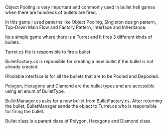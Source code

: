 Object Pooling is very important and commonly used in bullet hell games when there are hundreds of bullets are fired.

In this game I used patterns like Object Pooling, Singleton design pattern, Top-Down Main Flow and Factory Pattern, Interface and Inheritance.

Its a simple game where there is a Turret and it fires 3 different kinds of bullets.

Turret.cs file is responsible to fire a bullet.

BulletFactory.cs is reponsible for creating a new bullet if the bullet is not already created.

IPoolable interface is for all the bullets that are to be Pooled and Depooled.

Polygon, Hexagone and Diamond are the bullet types and are accessible using an enum of BulletType.

BulletManager.cs asks for a new bullet from BulletFactory.cs. After returning the bullet, BulletManager sends the object to Turret.cs who is responsible for firing the bullet.

Bullet class is a parent class of Polygon, Hexagone and Diamond class.
